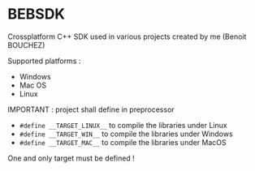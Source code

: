 # BEBSDK
Crossplatform C++ SDK used in various projects created by me (Benoit BOUCHEZ)

Supported platforms :
- Windows
- Mac OS
- Linux

IMPORTANT : project shall define in preprocessor
- `#define __TARGET_LINUX__`    to compile the libraries under Linux
- `#define __TARGET_WIN__`      to compile the libraries under Windows
- `#define __TARGET_MAC__`      to compile the libraries under MacOS

One and only target must be defined !
